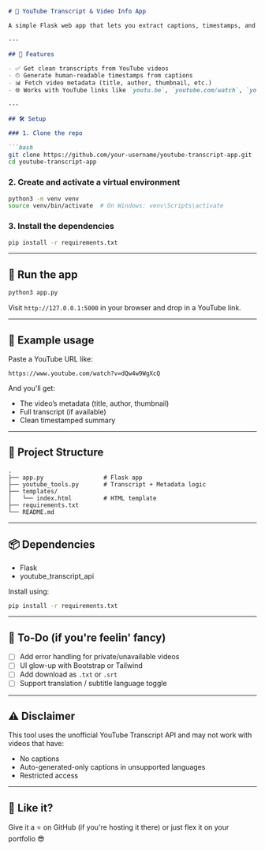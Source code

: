 

```markdown
# 🎥 YouTube Transcript & Video Info App

A simple Flask web app that lets you extract captions, timestamps, and metadata from any YouTube video using just the video URL. Built with Python, Flask, and `youtube_transcript_api`.

---

## 🚀 Features

- ✅ Get clean transcripts from YouTube videos
- ⏱ Generate human-readable timestamps from captions
- 📊 Fetch video metadata (title, author, thumbnail, etc.)
- 🌐 Works with YouTube links like `youtu.be`, `youtube.com/watch`, `youtube.com/embed`, etc.

---

## 🛠 Setup

### 1. Clone the repo

```bash
git clone https://github.com/your-username/youtube-transcript-app.git
cd youtube-transcript-app
```

### 2. Create and activate a virtual environment

```bash
python3 -m venv venv
source venv/bin/activate  # On Windows: venv\Scripts\activate
```

### 3. Install the dependencies

```bash
pip install -r requirements.txt
```

---

## 🧪 Run the app

```bash
python3 app.py
```

Visit `http://127.0.0.1:5000` in your browser and drop in a YouTube link.

---

## 🧾 Example usage

Paste a YouTube URL like:
```
https://www.youtube.com/watch?v=dQw4w9WgXcQ
```

And you'll get:
- The video’s metadata (title, author, thumbnail)
- Full transcript (if available)
- Clean timestamped summary

---

## 📂 Project Structure

```
.
├── app.py                 # Flask app
├── youtube_tools.py       # Transcript + Metadata logic
├── templates/
│   └── index.html         # HTML template
├── requirements.txt
└── README.md
```

---

## 📦 Dependencies

- Flask
- youtube_transcript_api

Install using:

```bash
pip install -r requirements.txt
```

---

## 📌 To-Do (if you're feelin' fancy)

- [ ] Add error handling for private/unavailable videos
- [ ] UI glow-up with Bootstrap or Tailwind
- [ ] Add download as `.txt` or `.srt`
- [ ] Support translation / subtitle language toggle

---

## ⚠️ Disclaimer

This tool uses the unofficial YouTube Transcript API and may not work with videos that have:
- No captions
- Auto-generated-only captions in unsupported languages
- Restricted access

---



## 🌟 Like it?

Give it a ⭐ on GitHub (if you're hosting it there) or just flex it on your portfolio 😎
